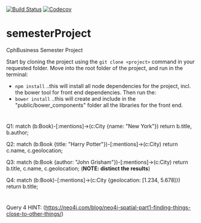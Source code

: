 
[![Build Status](https://travis-ci.org/AwesomeTeamCph/semesterProject.svg?branch=master)](https://travis-ci.org/AwesomeTeamCph/semesterProject)
[![Codecov](https://img.shields.io/codecov/c/github/AwesomeTeamCph/semesterProject.svg?style=flat)]()
# semesterProject
CphBusiness Semester Project

Start by cloning the project using the `git clone <project>` command in your requested folder.
Move into the root folder of the project, and run in the terminal:

- `npm install`
..this will install all node dependencies for the project, incl. the bower tool for front end dependencies. Then run the:
- `bower install`
..this will create and include in the "public/bower_components" folder all the libraries for the front end.

#
Q1: match (b:Book)-[:mentions]->(c:City {name: "New York"}) return b.title, b.author;

Q2: match (b:Book {title: "Harry Potter"})-[:mentions]->(c:City) return c.name, c.geolocation;

Q3: match (b:Book {author: "John Grisham"})-[:mentions]->(c:City) return b.title, c.name, c.geolocation; (**NOTE: distinct the results**)

Q4: match (b:Book)-[:mentions]->(c:City {geolocation: [1.234, 5.678]}) return b.title;
#
Query 4 HINT: (https://neo4j.com/blog/neo4j-spatial-part1-finding-things-close-to-other-things/)